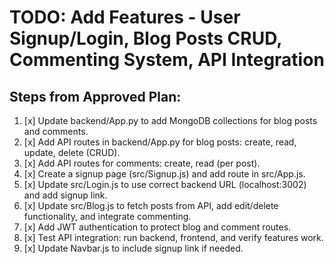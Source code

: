 # TODO: Add Features - User Signup/Login, Blog Posts CRUD, Commenting System, API Integration

## Steps from Approved Plan:

1. [x] Update backend/App.py to add MongoDB collections for blog posts and comments.
2. [x] Add API routes in backend/App.py for blog posts: create, read, update, delete (CRUD).
3. [x] Add API routes for comments: create, read (per post).
4. [x] Create a signup page (src/Signup.js) and add route in src/App.js.
5. [x] Update src/Login.js to use correct backend URL (localhost:3002) and add signup link.
6. [x] Update src/Blog.js to fetch posts from API, add edit/delete functionality, and integrate commenting.
7. [x] Add JWT authentication to protect blog and comment routes.
8. [x] Test API integration: run backend, frontend, and verify features work.
9. [x] Update Navbar.js to include signup link if needed.
